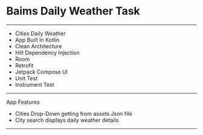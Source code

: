 # Baims Daily Weather Task
-----------------------------------------------------------------------------------------------------------
* Cities Daily Weather
* App Built In Kotlin
* Clean Architecture
* Hilt Dependency Injection
* Room
* Retrofit
* Jetpack Compose UI
* Unit Test
* Instrument Test
-----------------------------------------------------------------------------------------------------------
 App Features
* Cities Drop-Down getting from assets Json file
* City search displays daily weather details
-----------------------------------------------------------------------------------------------------------




